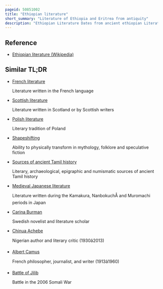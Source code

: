 ```yaml
---
pageid: 50851002
title: "Ethiopian literature"
short_summary: "Literature of Ethiopia and Eritrea from antiquity"
description: "Ethiopian Literature Dates from ancient ethiopian Literature up to modern ethiopian Literature. Ancient ethiopian Literature starts with axumite Texts written in the Geez Language using the Geez Script indigenous to both Ethiopia and Eritrea."
---
```


## Reference

- [Ethiopian literature (Wikipedia)](https://en.wikipedia.org/?curid=50851002)

## Similar TL;DR

- [French literature](/tldr/en/french-literature)

  Literature written in the French language

- [Scottish literature](/tldr/en/scottish-literature)

  Literature written in Scotland or by Scottish writers

- [Polish literature](/tldr/en/polish-literature)

  Literary tradition of Poland

- [Shapeshifting](/tldr/en/shapeshifting)

  Ability to physically transform in mythology, folklore and speculative fiction

- [Sources of ancient Tamil history](/tldr/en/sources-of-ancient-tamil-history)

  Literary, archaeological, epigraphic and numismatic sources of ancient Tamil history

- [Medieval Japanese literature](/tldr/en/medieval-japanese-literature)

  Literature written during the Kamakura, NanbokuchÅ and Muromachi periods in Japan

- [Carina Burman](/tldr/en/carina-burman)

  Swedish novelist and literature scholar

- [Chinua Achebe](/tldr/en/chinua-achebe)

  Nigerian author and literary critic (1930â2013)

- [Albert Camus](/tldr/en/albert-camus)

  French philosopher, journalist, and writer (1913â1960)

- [Battle of Jilib](/tldr/en/battle-of-jilib)

  Battle in the 2006 Somali War
